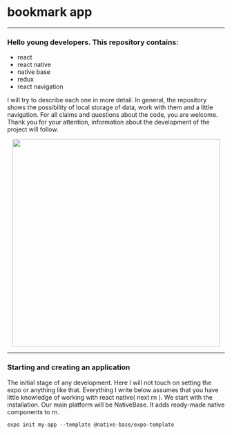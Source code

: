 # bookmark app
---
### Hello young developers. This repository contains:
- react
- react native
- native base
- redux
- react navigation

I will try to describe each one in more detail. In general, the repository shows the possibility of local storage of data, work with them and a little navigation. For all claims and questions about the code, you are welcome. Thank you for your attention, information about the development of the project will follow.

<div id="header" align="center">
  <img src="https://media0.giphy.com/media/1GEATImIxEXVR79Dhk/giphy.gif?cid=ecf05e47psoox3ksiv3fl9ulllctl5y0xmrt1h10y6b106hb&rid=giphy.gif&ct=g" width="480" />

</div>

---
### Starting and creating an application
The initial stage of any development. Here I will not touch on setting the expo or anything like that. Everything I write below assumes that you have little knowledge of working with react native( next rn ).
We start with the installation. Our main platform will be NativeBase. It adds ready-made native components to rn.
<p><code>expo init my-app --template @native-base/expo-template</code>
